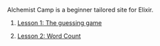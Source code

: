 Alchemist Camp is a beginner tailored site for Elixir.

1. [Lesson 1: The guessing game](https://github.com/AndrewMbugua/Elixir-Apps/tree/master/Alchemist_Camp/Lesson%201:%20The%20guessing%20game/guessing_game)

2. [Lesson 2: Word Count]()

